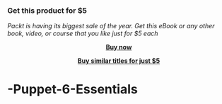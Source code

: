 
### Get this product for $5

<i>Packt is having its biggest sale of the year. Get this eBook or any other book, video, or course that you like just for $5 each</i>


<b><p align='center'>[Buy now](https://packt.link/9781801073998)</p></b>


<b><p align='center'>[Buy similar titles for just $5](https://subscription.packtpub.com/search)</p></b>


# -Puppet-6-Essentials